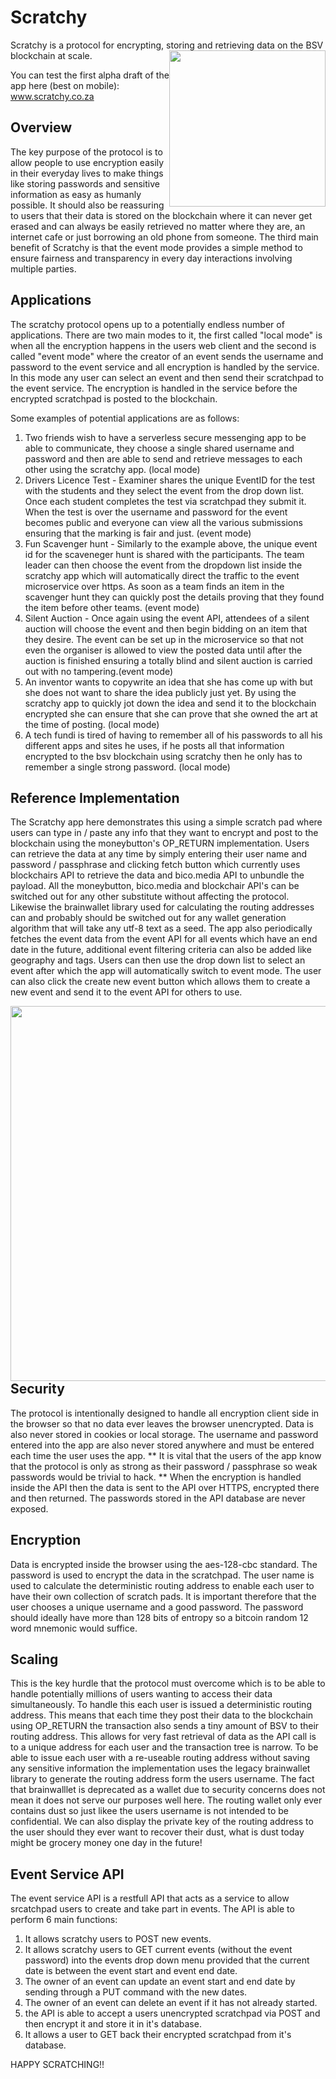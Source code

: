 # Scratchy
Scratchy is a protocol for encrypting, storing and retrieving data on the BSV blockchain at scale.
<img  style="float: right;" src="https://www.catship.co.za/scratchy/content/UITeaser.png" width="250">

You can test the first alpha draft of the app here (best on mobile): www.scratchy.co.za

## Overview
The key purpose of the protocol is to allow people to use encryption easily in their everyday lives to make things like storing passwords and sensitive information as easy as humanly possible.
It should also be reassuring to users that their data is stored on the blockchain where it can never get erased and can always be easily retrieved no matter where they are, an internet cafe or just borrowing an old phone from someone.
The third main benefit of Scratchy is that the event mode provides a simple method to ensure fairness and transparency in every day interactions involving multiple parties.

## Applications
The scratchy protocol opens up to a potentially endless number of applications. There are two main modes to it, the first called "local mode" is when all the encryption happens in the users web client and the second is called "event mode" where the creator of an event sends the username and password to the event service and all encryption is handled by the service. 
In this mode any user can select an event and then send their scratchpad to the event service. The encryption is handled in the service before the encrypted scratchpad is posted to the blockchain.

Some examples of potential applications are as follows:
1. Two friends wish to have a serverless secure messenging app to be able to communicate, they choose a single shared username and password and then are able to send and retrieve messages to each other using the scratchy app. (local mode)
2. Drivers Licence Test - Examiner shares the unique EventID for the test with the students and they select the event from the drop down list. Once each student completes the test via scratchpad they submit it. 
When the test is over the username and password for the event becomes public and everyone can view all the various submissions ensuring that the marking is fair and just. (event mode)
3. Fun Scavenger hunt - Similarly to the example above, the unique event id for the scaveneger hunt is shared with the participants. The team leader can then choose the event from the dropdown list inside the scratchy app which will automatically direct the traffic to the event microservice over https. As soon as a team finds an item in the scavenger hunt they can quickly post the details proving that they found the item before other teams. (event mode)
4. Silent Auction - Once again using the event API, attendees of a silent auction will choose the event and then begin bidding on an item that they desire. The event can be set up in the microservice so that not even the organiser is allowed to view the posted data until after the auction is finished ensuring a totally blind and silent auction is carried out with no tampering.(event mode)
5. An inventor wants to copywrite an idea that she has come up with but she does not want to share the idea publicly just yet. By using the scratchy app to quickly jot down the idea and send it to the blockchain encrypted she can ensure that she can prove that she owned the art at the time of posting. (local mode)
6. A tech fundi is tired of having to remember all of his passwords to all his different apps and sites he uses, if he posts all that information encrypted to the bsv blockchain using scratchy then he only has to remember a single strong password. (local mode)

## Reference Implementation
The Scratchy app here demonstrates this using a simple scratch pad where users can type in / paste any info that they want to encrypt and post to the blockchain using the moneybutton's OP_RETURN implementation.
Users can retrieve the data at any time by simply entering their user name and password / passphrase and clicking fetch button which currently uses blockchairs API to retrieve the data and bico.media API to unbundle the payload. All the moneybutton, bico.media and blockchair API's can be switched out for any other substitute without affecting the protocol. Likewise the brainwallet library used for calculating the routing addresses can and probably should be switched out for any wallet generation algorithm that will take any utf-8 text as a seed.
The app also periodically fetches the event data from the event API for all events which have an end date in the future, additional event filtering criteria can also be added like geography and tags. Users can then use the drop down list to select an event after which the app will automatically switch to event mode.
The user can also click the create new event button which allows them to create a new event and send it to the event API for others to use.

<img  style="float: left;" src="https://www.catship.co.za/scratchy/content/SCArc.png" width="600">

## Security
The protocol is intentionally designed to handle all encryption client side in the browser so that no data ever leaves the browser unencrypted. Data is also never stored in cookies or local storage.
The username and password entered into the app are also never stored anywhere and must be entered each time the user uses the app.
** It is vital that the users of the app know that the protocol is only as strong as their password / passphrase so weak passwords would be trivial to hack. **
When the encryption is handled inside the API then the data is sent to the API over HTTPS, encrypted there and then returned. The passwords stored in the API database are never exposed.

## Encryption
Data is encrypted inside the browser using the aes-128-cbc standard.
The password is used to encrypt the data in the scratchpad.
The user name is used to calculate the deterministic routing address to enable each user to have their own collection of scratch pads.
It is important therefore that the user chooses a unique username and a good password. The password should ideally have more than 128 bits of entropy so a bitcoin random 12 word mnemonic would suffice. 

## Scaling
This is the key hurdle that the protocol must overcome which is to be able to handle potentially millions of users wanting to access their data simultaneously. 
To handle this each user is issued a deterministic routing address.
This means that each time they post their data to the blockchain using OP_RETURN the transaction also sends a tiny amount of BSV to their routing address. This allows for very fast retrieval of data as the API call is to a unique address for each user and the transaction tree is narrow.
To be able to issue each user with a re-useable routing address without saving any sensitive information the implementation uses the legacy brainwallet library to generate the routing address form the users username.
The fact that brainwalllet is deprecated as a wallet due to security concerns does not mean it does not serve our purposes well here. The routing wallet only ever contains dust so just likee the users username is not intended to be confidential. We can also display the private key of the routing address to the user should they ever want to recover their dust, what is dust today might be grocery money one day in the future! 

## Event Service API
The event service API is a restfull API that acts as a service to allow srcatchpad users to create and take part in events. 
The API is able to perform 6 main functions:
1. It allows scratchy users to POST new events.
2. It allows scratchy users to GET current events (without the event password) into the events drop down menu provided that the current date is between the event start and event end date.
3. The owner of an event can update an event start and end date by sending through a PUT command with the new dates.
4. The owner of an event can delete an event if it has not already started.
5. the API is able to accept a users unencrypted scratchpad via POST and then encrypt it and store it in it's database.  
6. It allows a user to GET back their encrypted scratchpad from it's database.

HAPPY SCRATCHING!!



